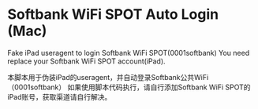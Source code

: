 # Softbank WiFi SPOT Auto Login (Mac)
Fake iPad useragent to login Softbank WiFi SPOT(0001softbank)
You need replace your Softbank WiFi SPOT account(iPad).

本脚本用于伪装iPad的useragent，并自动登录Softbank公共WiFi（0001softbank）
如果使用脚本代码执行，请自行添加Softbank WiFi SPOT的iPad账号，获取渠道请自行解决。
